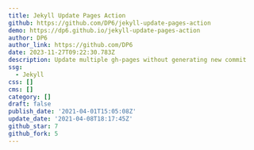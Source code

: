 ```yaml
---
title: Jekyll Update Pages Action
github: https://github.com/DP6/jekyll-update-pages-action
demo: https://dp6.github.io/jekyll-update-pages-action
author: DP6
author_link: https://github.com/DP6
date: 2023-11-27T09:22:30.783Z
description: Update multiple gh-pages without generating new commit
ssg:
  - Jekyll
css: []
cms: []
category: []
draft: false
publish_date: '2021-04-01T15:05:08Z'
update_date: '2021-04-08T18:17:45Z'
github_star: 7
github_fork: 5
---
```

